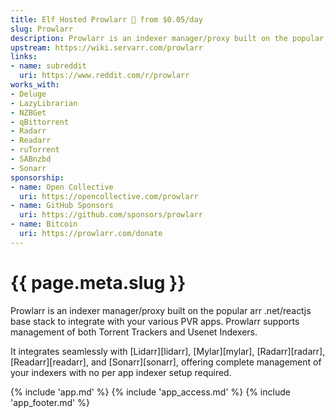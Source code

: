 ```yaml
---
title: Elf Hosted Prowlarr 🧝 from $0.05/day
slug: Prowlarr
description: Prowlarr is an indexer manager/proxy built on the popular arr .net/reactjs base stack to integrate with your various PVR apps. Prowlarr supports management of both Torrent Trackers and Usenet Indexers
upstream: https://wiki.servarr.com/prowlarr
links:
- name: subreddit
  uri: https://www.reddit.com/r/prowlarr
works_with:
- Deluge
- LazyLibrarian
- NZBGet
- qBittorrent
- Radarr
- Readarr
- ruTorrent
- SABnzbd
- Sonarr
sponsorship: 
- name: Open Collective
  uri: https://opencollective.com/prowlarr
- name: GitHub Sponsors
  uri: https://github.com/sponsors/prowlarr
- name: Bitcoin
  uri: https://prowlarr.com/donate
---
```


# {{ page.meta.slug }}

Prowlarr is an indexer manager/proxy built on the popular arr .net/reactjs base stack to integrate with your various PVR apps. Prowlarr supports management of both Torrent Trackers and Usenet Indexers. 

It integrates seamlessly with [Lidarr][lidarr], [Mylar][mylar], [Radarr][radarr], [Readarr][readarr], and [Sonarr][sonarr], offering complete management of your indexers with no per app indexer setup required.

{% include 'app.md' %}
{% include 'app_access.md' %}
{% include 'app_footer.md' %}